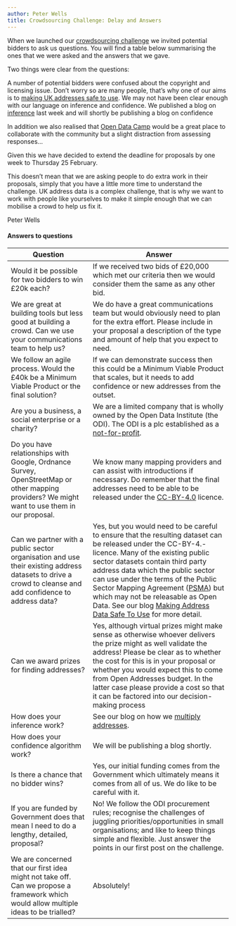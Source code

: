```yaml
---
author: Peter Wells
title: Crowdsourcing Challenge: Delay and Answers
--- 
```


When we launched our [crowdsourcing challenge](https://alpha.openaddressesuk.org/blog/2015/01/22/crowdsourcing-challenge) we invited potential bidders to ask us questions. You will find a table below summarising the ones that we were asked and the answers that we gave.

Two things were clear from the questions:

A number of potential bidders were confused about the copyright and licensing issue. Don’t worry so are many people, that’s why one of our aims is to [making UK addresses safe to use](https://openaddressesuk.org/blog/2015/01/26/making-address-data-safe).
We may not have been clear enough with our language on inference and confidence. We published a blog on [inference](https://openaddressesuk.org/blog/2015/02/12/inference) last week and will shortly be publishing a blog on confidence

In addition we also realised that [Open Data Camp](http://odcamp.org.uk/) would be a great place to collaborate with the community but a slight distraction from assessing responses...

Given this we have decided to extend the deadline for proposals by one week to Thursday 25 February.

This doesn’t mean that we are asking people to do extra work in their proposals, simply that you have a little more time to understand the challenge. UK address data is a complex challenge, that is why we want to work with people like yourselves to make it simple enough that we can mobilise a crowd to help us fix it.

Peter Wells


#### Answers to questions


|Question|Answer|
|--------------------|---------------------|
|Would it be possible for two bidders to win £20k each?|If we received two bids of £20,000 which met our criteria then we would consider them the same as any other bid.|
|We are great at building tools but less good at building a crowd. Can we use your communications team to help us?|We do have a great communications team but would obviously need to plan for the extra effort. Please include in your proposal a description of the type and amount of help that you expect to need.|
|We follow an agile process. Would the £40k be a Minimum Viable Product or the final solution?|If we can demonstrate success then this could be a Minimum Viable Product that scales, but it needs to add confidence or new addresses from the outset.|
|Are you a business, a social enterprise or a charity?|We are a limited company that is wholly owned by the Open Data Institute (the ODI). The ODI is a plc established as a [not-for-profit](http://theodi.org/faq).|
|Do you have relationships with Google, Ordnance Survey, OpenStreetMap or other mapping providers? We might want to use them in our proposal.|We know many mapping providers and can assist with introductions if necessary. Do remember that the final addresses need to be able to be released under the [CC-BY-4.0](https://creativecommons.org/licenses/by/4.0/) licence.|
|Can we partner with a public sector organisation and use their existing address datasets to drive a crowd to cleanse and add confidence to address data?|Yes, but you would need to be careful to ensure that the resulting dataset can be released under the CC-BY-4.- licence. Many of the existing public sector datasets contain third party address data which the public sector can use under the terms of the Public Sector Mapping Agreement ([PSMA](http://www.ordnancesurvey.co.uk/business-and-government/public-sector/mapping-agreements/)) but which may not be releasable as Open Data. See our blog [Making Address Data Safe To Use](https://alpha.openaddressesuk.org/blog/2015/01/26/making-address-data-safe) for more detail.|
|Can we award prizes for finding addresses?|Yes, although virtual prizes might make sense as otherwise whoever delivers the prize might as well validate the address! Please be clear as to whether the cost for this is in your proposal or whether you would expect this to come from Open Addresses budget. In the latter case please provide a cost so that it can be factored into our decision-making process|
|How does your inference work?|See our blog on how we [multiply addresses](https://alpha.openaddressesuk.org/blog/2015/02/12/inference).|
|How does your confidence algorithm work?|We will be publishing a blog shortly.|
|Is there a chance that no bidder wins?|Yes, our initial funding comes from the Government which ultimately means it comes from all of us. We do like to be careful with it.|
|If you are funded by Government does that mean I need to do a lengthy, detailed, proposal?|No! We follow the ODI procurement rules; recognise the challenges of juggling priorities/opportunities in small organisations; and like to keep things simple and flexible. Just answer the points in our first post on the challenge.|
|We are concerned that our first idea might not take off. Can we propose a framework which would allow multiple ideas to be trialled?|Absolutely!|
